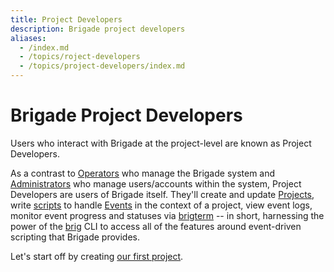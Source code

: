 ```yaml
---
title: Project Developers
description: Brigade project developers
aliases:
  - /index.md
  - /topics/roject-developers
  - /topics/project-developers/index.md
---
```


# Brigade Project Developers

Users who interact with Brigade at the project-level are known as Project
Developers.

As a contrast to [Operators] who manage the Brigade system and [Administrators]
who manage users/accounts within the system, Project Developers are users
of Brigade itself.  They'll create and update [Projects], write [scripts] to
handle [Events] in the context of a project, view event logs, monitor event
progress and statuses via [brigterm] -- in short, harnessing the power of the
[brig] CLI to access all of the features around event-driven scripting that
Brigade provides.

Let's start off by creating [our first project][Projects].

[Operators]: /topics/operators
[Administrators]: /topics/administrators
[Projects]: /topics/project-developers/projects
[scripts]: /topics/scripting
[Events]: /topics/project-developers/events
[brigterm]: /topics/project-developers/brigterm
[brig]: /topics/project-developers/brig